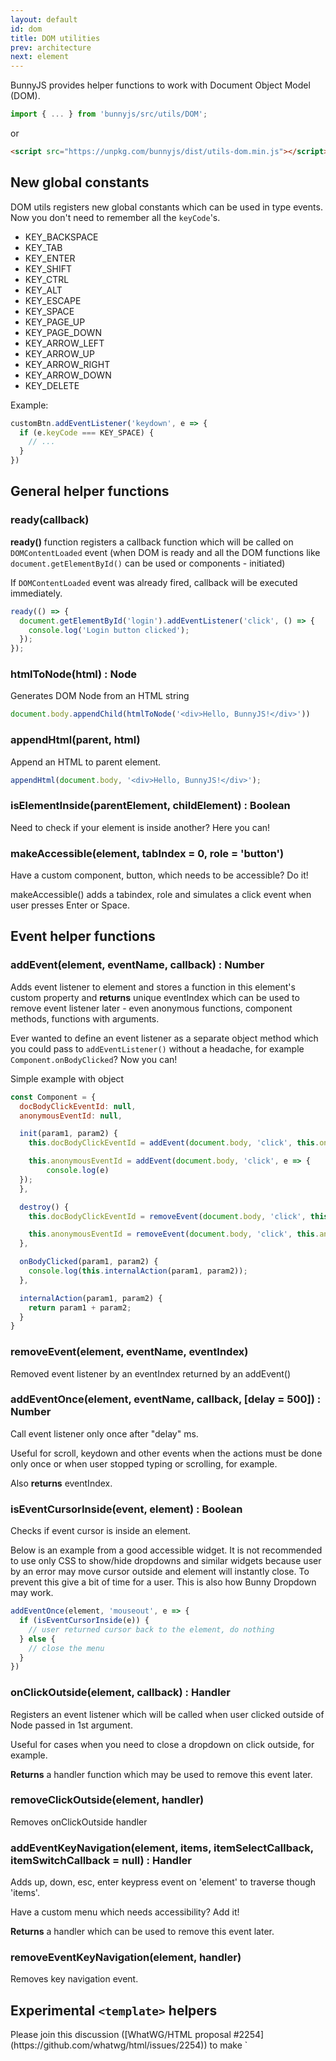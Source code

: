 ```yaml
---
layout: default
id: dom
title: DOM utilities
prev: architecture
next: element
---
```


BunnyJS provides helper functions to work with Document Object Model (DOM).

```javascript
import { ... } from 'bunnyjs/src/utils/DOM';
```

or

```html
<script src="https://unpkg.com/bunnyjs/dist/utils-dom.min.js"></script>
```

## New global constants

DOM utils registers new global constants which can be used in type events. Now you don't need to remember all the `keyCode`'s.

- KEY_BACKSPACE
- KEY_TAB
- KEY_ENTER
- KEY_SHIFT
- KEY_CTRL
- KEY_ALT
- KEY_ESCAPE
- KEY_SPACE
- KEY_PAGE_UP
- KEY_PAGE_DOWN
- KEY_ARROW_LEFT
- KEY_ARROW_UP
- KEY_ARROW_RIGHT
- KEY_ARROW_DOWN
- KEY_DELETE

Example:

```javascript
customBtn.addEventListener('keydown', e => {
  if (e.keyCode === KEY_SPACE) {
    // ...
  }
})
```

## General helper functions

### ready(callback)

**ready()** function registers a callback function which will be called on `DOMContentLoaded` event (when DOM is ready and all the DOM functions like `document.getElementById()` can be used or components - initiated)

If `DOMContentLoaded` event was already fired, callback will be executed immediately.

```javascript
ready(() => {
  document.getElementById('login').addEventListener('click', () => {
    console.log('Login button clicked');
  });
});
```

### htmlToNode(html) : Node

Generates DOM Node from an HTML string

```javascript
document.body.appendChild(htmlToNode('<div>Hello, BunnyJS!</div>'))
```

### appendHtml(parent, html)

Append an HTML to parent element.

```javascript
appendHtml(document.body, '<div>Hello, BunnyJS!</div>');
```

### isElementInside(parentElement, childElement) : Boolean

Need to check if your element is inside another? Here you can!

### makeAccessible(element, tabIndex = 0, role = 'button')

Have a custom component, button, which needs to be accessible? Do it!

makeAccessible() adds a tabindex, role and simulates a click event when user presses Enter or Space.

## Event helper functions

### addEvent(element, eventName, callback) : Number

Adds event listener to element and stores a function in this element's custom property and **returns** unique eventIndex which can be used to remove event listener later - even anonymous functions, component methods, functions with arguments.

Ever wanted to define an event listener as a separate object method which you could pass to `addEventListener()` without a headache, for example `Component.onBodyClicked`? Now you can!

Simple example with object

```javascript
const Component = {
  docBodyClickEventId: null,
  anonymousEventId: null,

  init(param1, param2) {
    this.docBodyClickEventId = addEvent(document.body, 'click', this.onBodyClicked.bind(this, param1, param2));

    this.anonymousEventId = addEvent(document.body, 'click', e => {
        console.log(e)
  });
  },

  destroy() {
    this.docBodyClickEventId = removeEvent(document.body, 'click', this.docBodyClickEventId);

    this.anonymousEventId = removeEvent(document.body, 'click', this.anonymousEventId)'
  },

  onBodyClicked(param1, param2) {
    console.log(this.internalAction(param1, param2));
  },

  internalAction(param1, param2) {
    return param1 + param2;
  }
}
```

### removeEvent(element, eventName, eventIndex)

Removed event listener by an eventIndex returned by an addEvent()

### addEventOnce(element, eventName, callback, [delay = 500]) : Number

Call event listener only once after "delay" ms.

Useful for scroll, keydown and other events when the actions must be done only once or when user stopped typing or scrolling, for example.

Also **returns** eventIndex.

### isEventCursorInside(event, element) : Boolean

Checks if event cursor is inside an element.

Below is an example from a good accessible widget. It is not recommended to use only CSS to show/hide dropdowns and similar widgets because user by an error may move cursor outside and element will instantly close. To prevent this give a bit of time for a user. This is also how Bunny Dropdown may work.

```javascript
addEventOnce(element, 'mouseout', e => {
  if (isEventCursorInside(e)) {
    // user returned cursor back to the element, do nothing
  } else {
    // close the menu
  }
})
```

### onClickOutside(element, callback) : Handler

Registers an event listener which will be called when user clicked outside of Node passed in 1st argument.

Useful for cases when you need to close a dropdown on click outside, for example.

**Returns** a handler function which may be used to remove this event later.

### removeClickOutside(element, handler)

Removes onClickOutside handler

### addEventKeyNavigation(element, items, itemSelectCallback, itemSwitchCallback = null) : Handler

Adds up, down, esc, enter keypress event on 'element' to traverse though 'items'.

Have a custom menu which needs accessibility? Add it!

**Returns** a handler which can be used to remove this event later.

### removeEventKeyNavigation(element, handler)

Removes key navigation event.

## Experimental `<template>` helpers

<div class="alert alert-info">Please join this discussion ([WhatWG/HTML proposal #2254](https://github.com/whatwg/html/issues/2254)) to make `<template>` tag even better and more powerful! Standardize the web!</div>

<div class="alert alert-danger">Those helper functions are experimental and may change more often</div>

### parseTemplate(templateId, dataObject) : Node

Parses `<template>` contents and replaces all {{ var }} inside

Second argument should be an object of var keys => var values

If second argument is an Array of Objects, returns DocumentFragment, else - Node.

### registerTemplateHandlers(templateId, handlers)

Registers callbacks to be called when template is parsed and Node generated via `parseTemplate()`.

Should be called before parsing a template.

Second argument is an object of callbacks. This object keys should be equal with the `handler="key"` attribute value. This attribute should be added to any element in template.

Callback receives only one argument - element to which handler is attached.

```html
<template id="item">
  <item>
    <div>{{ id }}</div>
    <div>{{ title }}</div>
    <div>
      <button handler="edit">Edit</button>
    </div>
  </item>
</template>
```

```javascript
registerTemplateHandlers('item', {
  edit(btn) {
    btn.addEventListener('click', () => {
      // ...
    });
  }
})

document.body.appendChild(parseTemplate('item', {
  id: 42,
  title: 'Hello, World!'
}));
```

